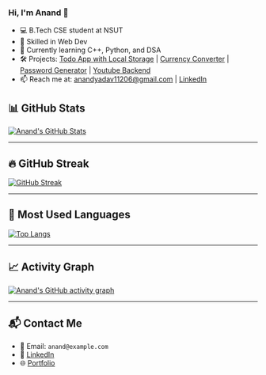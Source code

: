 ### Hi, I'm Anand 👋
- 💻 B.Tech CSE student at NSUT
- 🔧 Skilled in Web Dev
- 🌱 Currently learning C++, Python, and DSA
- 🛠️ Projects: [Todo App with Local Storage](https://to-do-context.netlify.app/) | [Currency Converter](https://convrt-currency.netlify.app/) | [Password Generator](https://generate-passwrd.netlify.app/) | [Youtube Backend](https://github.com/anand11206/Youtube-backend)
- 📫 Reach me at: anandyadav11206@gmail.com | [LinkedIn](https://www.linkedin.com/in/anand-yadav-506a5b354/)


## 📊 GitHub Stats

[![Anand's GitHub Stats](https://github-readme-stats.vercel.app/api?username=anand11206&show_icons=true&theme=github_dark)](https://github.com/anand11206)

---

## 🔥 GitHub Streak

<!-- here -->
[![GitHub Streak](https://streak-stats.demolab.com?user=anand11206&theme=dark)](https://git.io/streak-stats)

---

## 🧠 Most Used Languages

<!-- here -->
[![Top Langs](https://github-readme-stats.vercel.app/api/top-langs/?username=anand11206&layout=compact&theme=github_dark)](https://github.com/anand11206)

---

## 📈 Activity Graph

<!-- here -->
[![Anand's GitHub activity graph](https://github-readme-activity-graph.vercel.app/graph?username=anand11206&theme=github)](https://github.com/Ashutosh00710/github-readme-activity-graph)


---

## 📬 Contact Me

- 📧 Email: `anand@example.com`
- 💼 [LinkedIn](https://linkedin.com/in/anand-yadav-506a5b354/)
- 🌐 [Portfolio](#)
